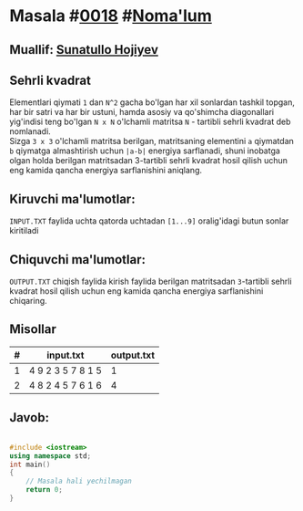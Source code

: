 
<h1>Masala #<a href="https://robocontest.uz/tasks/0018">0018</a> #<a href="https://robocontest.uz/tasks?category=1">Noma'lum</a></h1>
<h2> Muallif: <a href="https://robocontest.uz/profile/sunnat">Sunatullo Hojiyev</a></h2>
<h2>Sehrli kvadrat</h2>
<p>Elementlari qiymati <code>1</code> dan <code>N^2</code> gacha bo'lgan har xil sonlardan tashkil topgan, har bir satri va har bir ustuni, hamda asosiy va qo'shimcha diagonallari yig'indisi teng bo'lgan <code>N x N</code> o'lchamli matritsa <code>N</code> - tartibli sehrli kvadrat deb nomlanadi.<br>
    Sizga <code>3 x 3</code> o'lchamli matritsa berilgan, matritsaning elementini <code>a</code> qiymatdan <code>b</code> qiymatga almashtirish uchun <code>|a-b|</code> energiya sarflanadi, shuni inobatga olgan holda berilgan matritsadan 3-tartibli sehrli kvadrat hosil qilish uchun eng kamida qancha energiya sarflanishini aniqlang.</p>
<h2>Kiruvchi ma'lumotlar:</h2>
<p><code>INPUT.TXT</code> faylida uchta qatorda uchtadan <code>[1...9]</code> oralig'idagi butun sonlar kiritiladi</p>
<h2>Chiquvchi ma'lumotlar:</h2>
<p><code>OUTPUT.TXT</code> chiqish faylida kirish faylida berilgan matritsadan <code>3</code>-tartibli sehrli kvadrat hosil qilish uchun eng kamida qancha energiya sarflanishini chiqaring.</p>
<h2>Misollar</h2>
<table>
    <thead>
        <tr>
            <th>#</th>
            <th>input.txt</th>
            <th>output.txt</th>
        </tr>
    </thead>
    <tbody>
            <tr>
                <td>1</td>
                <td>4 9 2
3 5 7
8 1 5</td>
                <td>1</td>
            </tr>
            <tr>
                <td>2</td>
                <td>4 8 2
4 5 7
6 1 6</td>
                <td>4</td>
            </tr>
    </tbody>
    </table>
    
<h2>Javob:</h2>

######
```cpp
#include <iostream>
using namespace std;
int main()
{
    // Masala hali yechilmagan
    return 0;
}
```
